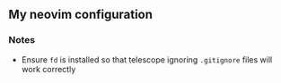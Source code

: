## My neovim configuration

### Notes
* Ensure `fd` is installed so that telescope ignoring `.gitignore` files will work correctly

